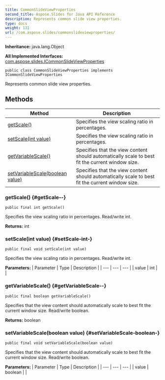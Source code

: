 ```yaml
---
title: CommonSlideViewProperties
second_title: Aspose.Slides for Java API Reference
description: Represents common slide view properties.
type: docs
weight: 131
url: /com.aspose.slides/commonslideviewproperties/
---
```

**Inheritance:**
java.lang.Object

**All Implemented Interfaces:**
[com.aspose.slides.ICommonSlideViewProperties](../../com.aspose.slides/icommonslideviewproperties)
```
public class CommonSlideViewProperties implements ICommonSlideViewProperties
```

Represents common slide view properties.
## Methods

| Method | Description |
| --- | --- |
| [getScale()](#getScale--) | Specifies the view scaling ratio in percentages. |
| [setScale(int value)](#setScale-int-) | Specifies the view scaling ratio in percentages. |
| [getVariableScale()](#getVariableScale--) | Specifies that the view content should automatically scale to best fit the current window size. |
| [setVariableScale(boolean value)](#setVariableScale-boolean-) | Specifies that the view content should automatically scale to best fit the current window size. |
### getScale() {#getScale--}
```
public final int getScale()
```


Specifies the view scaling ratio in percentages. Read/write int.

**Returns:**
int
### setScale(int value) {#setScale-int-}
```
public final void setScale(int value)
```


Specifies the view scaling ratio in percentages. Read/write int.

**Parameters:**
| Parameter | Type | Description |
| --- | --- | --- |
| value | int |  |

### getVariableScale() {#getVariableScale--}
```
public final boolean getVariableScale()
```


Specifies that the view content should automatically scale to best fit the current window size. Read/write boolean.

**Returns:**
boolean
### setVariableScale(boolean value) {#setVariableScale-boolean-}
```
public final void setVariableScale(boolean value)
```


Specifies that the view content should automatically scale to best fit the current window size. Read/write boolean.

**Parameters:**
| Parameter | Type | Description |
| --- | --- | --- |
| value | boolean |  |

